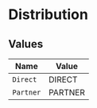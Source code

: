 # Distribution


## Values

| Name      | Value     |
| --------- | --------- |
| `Direct`  | DIRECT    |
| `Partner` | PARTNER   |